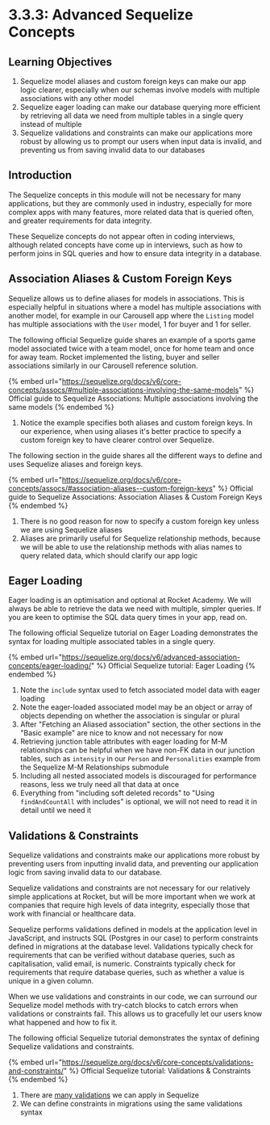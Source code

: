 # 3.3.3: Advanced Sequelize Concepts

## Learning Objectives

1. Sequelize model aliases and custom foreign keys can make our app logic clearer, especially when our schemas involve models with multiple associations with any other model
2. Sequelize eager loading can make our database querying more efficient by retrieving all data we need from multiple tables in a single query instead of multiple
3. Sequelize validations and constraints can make our applications more robust by allowing us to prompt our users when input data is invalid, and preventing us from saving invalid data to our databases

## Introduction

The Sequelize concepts in this module will not be necessary for many applications, but they are commonly used in industry, especially for more complex apps with many features, more related data that is queried often, and greater requirements for data integrity.

These Sequelize concepts do not appear often in coding interviews, although related concepts have come up in interviews, such as how to perform joins in SQL queries and how to ensure data integrity in a database.

## Association Aliases & Custom Foreign Keys

Sequelize allows us to define aliases for models in associations. This is especially helpful in situations where a model has multiple associations with another model, for example in our Carousell app where the `Listing` model has multiple associations with the `User` model, 1 for buyer and 1 for seller.

The following official Sequelize guide shares an example of a sports game model associated twice with a team model, once for home team and once for away team. Rocket implemented the listing, buyer and seller associations similarly in our Carousell reference solution.

{% embed url="https://sequelize.org/docs/v6/core-concepts/assocs/#multiple-associations-involving-the-same-models" %}
Official guide to Sequelize Associations: Multiple associations involving the same models
{% endembed %}

1. Notice the example specifies both aliases and custom foreign keys. In our experience, when using aliases it's better practice to specify a custom foreign key to have clearer control over Sequelize.

The following section in the guide shares all the different ways to define and uses Sequelize aliases and foreign keys.

{% embed url="https://sequelize.org/docs/v6/core-concepts/assocs/#association-aliases--custom-foreign-keys" %}
Official guide to Sequelize Associations: Association Aliases & Custom Foreign Keys
{% endembed %}

1. There is no good reason for now to specify a custom foreign key unless we are using Sequelize aliases
2. Aliases are primarily useful for Sequelize relationship methods, because we will be able to use the relationship methods with alias names to query related data, which should clarify our app logic

## Eager Loading

Eager loading is an optimisation and optional at Rocket Academy. We will always be able to retrieve the data we need with multiple, simpler queries. If you are keen to optimise the SQL data query times in your app, read on.

The following official Sequelize tutorial on Eager Loading demonstrates the syntax for loading multiple associated tables in a single query.

{% embed url="https://sequelize.org/docs/v6/advanced-association-concepts/eager-loading/" %}
Official Sequelize tutorial: Eager Loading
{% endembed %}

1. Note the `include` syntax used to fetch associated model data with eager loading
2. Note the eager-loaded associated model may be an object or array of objects depending on whether the association is singular or plural
3. After "Fetching an Aliased association" section, the other sections in the "Basic example" are nice to know and not necessary for now
4. Retrieving junction table attributes with eager loading for M-M relationships can be helpful when we have non-FK data in our junction tables, such as `intensity` in our `Person` and `Personalities` example from the Sequelize M-M Relationships submodule
5. Including all nested associated models is discouraged for performance reasons, less we truly need all that data at once
6. Everything from "including soft deleted records" to "Using `findAndCountAll` with includes" is optional, we will not need to read it in detail until we need it

## Validations & Constraints

Sequelize validations and constraints make our applications more robust by preventing users from inputting invalid data, and preventing our application logic from saving invalid data to our database.

Sequelize validations and constraints are not necessary for our relatively simple applications at Rocket, but will be more important when we work at companies that require high levels of data integrity, especially those that work with financial or healthcare data.

Sequelize performs validations defined in models at the application level in JavaScript, and instructs SQL (Postgres in our case) to perform constraints defined in migrations at the database level. Validations typically check for requirements that can be verified without database queries, such as capitalisation, valid email, is numeric. Constraints typically check for requirements that require database queries, such as whether a value is unique in a given column.

When we use validations and constraints in our code, we can surround our Sequelize model methods with try-catch blocks to catch errors when validations or constraints fail. This allows us to gracefully let our users know what happened and how to fix it.

The following official Sequelize tutorial demonstrates the syntax of defining Sequelize validations and constraints.

{% embed url="https://sequelize.org/docs/v6/core-concepts/validations-and-constraints/" %}
Official Sequelize tutorial: Validations & Constraints
{% endembed %}

1. There are [many validations](https://sequelize.org/docs/v6/core-concepts/validations-and-constraints/#per-attribute-validations) we can apply in Sequelize
2. We can define constraints in migrations using the same validations syntax
